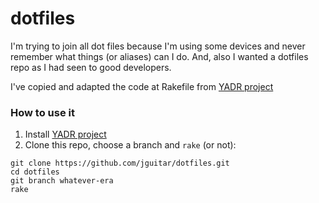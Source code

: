 # dotfiles

I'm trying to join all dot files because I'm using some devices and never remember what things (or aliases) can I do. And, also I wanted a dotfiles repo as I had seen to good developers.

I've copied and adapted the code at Rakefile from [YADR project](https://github.com/skwp/dotfiles)

### How to use it

1. Install [YADR project](https://github.com/skwp/dotfiles)
2. Clone this repo, choose a branch and `rake` (or not):

```shell
git clone https://github.com/jguitar/dotfiles.git
cd dotfiles
git branch whatever-era
rake
```

